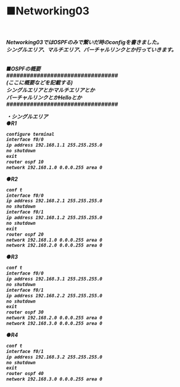 <h1>■Networking03</h2><br>
<h5>Networking03ではOSPFのみで繋いだ時のconfigを書きました。<br>
シングルエリア、マルチエリア、バーチャルリンクとか行っていきます。<br><br>

■OSPFの概要<br>
#################################<br>
(ここに概要などを記載する)<br>
シングルエリアとかマルチエリアとか<br>
バーチャルリンクとかHelloとか<br>
#################################<br>

・シングルエリア<br>
●R1
```html
configure terminal
interface f0/0
ip address 192.168.1.1 255.255.255.0
no shutdown
exit
router ospf 10
network 192.168.1.0 0.0.0.255 area 0
```
●R2
```html
conf t
interface f0/0
ip address 192.168.2.1 255.255.255.0
no shutdown
interface f0/1
ip address 192.168.1.2 255.255.255.0
no shutdown
exit
router ospf 20
network 192.168.1.0 0.0.0.255 area 0
network 192.168.2.0 0.0.0.255 area 0
```
●R3
```html
conf t
interface f0/0
ip address 192.168.3.1 255.255.255.0
no shutdown
interface f0/1
ip address 192.168.2.2 255.255.255.0
no shutdown
exit
router ospf 30
network 192.168.2.0 0.0.0.255 area 0
network 192.168.3.0 0.0.0.255 area 0
```
●R4
```html
conf t
interface f0/1
ip address 192.168.3.2 255.255.255.0
no shutdown
exit
router ospf 40
network 192.168.3.0 0.0.0.255 area 0
```
